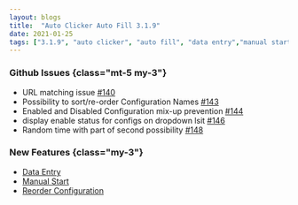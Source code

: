 ```yaml
---
layout: blogs
title:  "Auto Clicker Auto Fill 3.1.9"
date: 2021-01-25
tags: ["3.1.9", "auto clicker", "auto fill", "data entry","manual start","configuration list","init wait"]
---
```


### Github Issues {class="mt-5 my-3"}
* URL matching issue [#140](https://github.com/Dhruv-Techapps/auto-click-auto-fill/issues/140)
* Possibility to sort/re-order Configuration Names [#143](https://github.com/Dhruv-Techapps/auto-click-auto-fill/issues/143)
* Enabled and Disabled Configuration mix-up prevention [#144](https://github.com/Dhruv-Techapps/auto-click-auto-fill/issues/144)
* display enable status for configs on dropdown lsit [#146](https://github.com/Dhruv-Techapps/auto-click-auto-fill/issues/146)
* Random time with part of second possibility [#148](https://github.com/Dhruv-Techapps/auto-click-auto-fill/issues/148)

### New Features {class="my-3"}
* [Data Entry](https://getdataentry.com/docs/3.1/getting-started/introduction/)
* [Manual Start](https://getautoclicker.com/docs/3.1/configuration/manual-start/)
* [Reorder Configuration](https://getautoclicker.com/docs/3.1/configuration-list/reorder-configuration/)